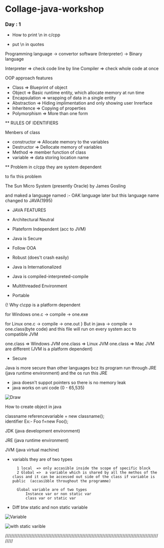 # Collage-java-workshop

### Day : 1

- How to print \n in c/cpp
* put \\n in quotes

Programming language -> convertor software (Interpreter) -> Binary language

Interpreter => check code line by line 
Compiler => check whole code at once

OOP approach features
* Class => Blueprint of object
* Object => Basic runtime entity, which allocate memory at run time
* Encapsulation => wrapping of data in a single entity
* Abstraction => Hiding implimentation and only showing user Inrerface
* Inheritence => Copying of properties
* Polymorphism => More than one form

** RULES OF IDENTIFIERS

Menbers of class

* constructor => Allocate memory to the variables
* Destructor => Dellocate memory of variables
* Method => member function of class
* variable => data storing location name

** Problem in c/cpp
they are system dependent 

to fix this problem

The Sun Micro System (presently Oracle)
by James Gosling

and maked a language named :- OAK language
later but this language name changed to JAVA(1995)

* JAVA FEATURES

*   Architectural Neutral
*   Plateform Independent (acc to JVM)
*   Java is Secure
*   Follow OOA 
*   Robust (does't crash easily)
*   Java is Internationalized
*   Java is compiled-interpreted-compile
*   Multithreaded Environment
*   Portable
   

{! Why c\cpp is a platform dependent

for Windows  one.c -> compile -> one.exe

for Linux  one.c -> compile -> one.out
}
But in java -> compile -> one.class(byte code) and this file will run on every system
acc to compatible JVM

one.class => Windows JVM
one.class => Linux JVM
one.class => Mac JVM
are different (JVM is a platform dependent)

* Secure

Java is more secure than other languages bcz its program run through JRE (java runtime environment) and the os run this JRE 

* java doesn't suppot pointers so there is no memory leak
* java works on uni code (0 - 65,535)

![Draw](README.m\725a2eec-b344-88f1-5a9b-1041a4e7695e.svg)


How to create object in java

classname referencevariable = new classname();
                \
            identifier
Ex:-
    Foo f=new Foo();

JDK (java development environment)

JRE (java runtime environment)

JVM (java virtual machine)


* variabls
    they are of two types 

        1 local  => only accasible inside the scope of specific block
        2 Global =>  a variable which is shared by all the methos of the class and it can be accessed out side of the class if variable is public  (accasibble throughout the programme) 

        Global variable are of two types
            Instance var or non static var
            class var or static var

* Diff btw static and non static variable


![Variable](README.m\ab54b867-4d2b-4122-3f85-b5b94e9bd48b.svg)


![with static varible](README.m\255d3e8b-7354-e45a-cbc5-09a9fd0b11d2.svg)


////////////////////////////////////////////////////////////////////////////////////////////////////////




